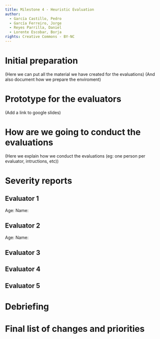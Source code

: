 ```yaml
---
title: Milestone 4 - Heuristic Evaluation
author:
  - García Castillo, Pedro
  - García Ferreiro, Jorge
  - Reyes Parrilla, Daniel
  - Lorente Escobar, Borja
rights: Creative Commons - BY-NC
---
```


# Initial preparation

(Here we can put all the material we have created for the evaluations)
(And also document how we prepare the enviroment)

# Prototype for the evaluators

(Add a link to google slides)

# How are we going to conduct the evaluations

(Here we explain how we conduct the evaluations (eg: one person per evaluator, intructions, etc))

#  Severity reports
## Evaluator 1

Age:
Name:

## Evaluator 2

Age:
Name:

## Evaluator 3
## Evaluator 4
## Evaluator 5

# Debriefing
# Final list of changes and priorities
